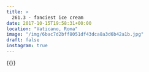 ```yaml
---
title: >
  261.3 - fanciest ice cream
date: 2017-10-15T19:58:31+00:00
location: "Vaticano, Roma"
image: "/img/6bac7d2bff8051df43dca8a3d6b42a1b.jpg"
draft: false
instagram: true
---
```


{{<photo src="/img/6bac7d2bff8051df43dca8a3d6b42a1b.jpg">}}
